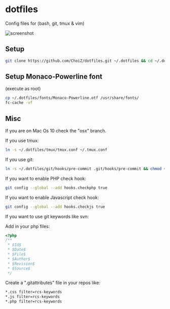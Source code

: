 # dotfiles

Config files for (bash, git, tmux & vim)

![screenshot](https://raw.github.com/ChoiZ/dotfiles/gh-pages/dotfiles.png)

## Setup

```bash
git clone https://github.com/ChoiZ/dotfiles.git ~/.dotfiles && cd ~/.dotfiles/ && git checkout bash && ./bootstrap.sh
```

## Setup Monaco-Powerline font

(execute as root)
```bash
cp ~/.dotfiles/fonts/Monaco-Powerline.otf /usr/share/fonts/
fc-cache -vf
```

## Misc

If you are on Mac Os 10 check the "osx" branch.

If you use tmux:
```bash
ln -s ~/.dotfiles/tmux/tmux.conf ~/.tmux.conf
```

If you use git:
```bash
ln -s ~/.dotfiles/git/hooks/pre-commit .git/hooks/pre-commit && chmod +x .git/hooks/pre-commit
```

If you want to enable PHP check hook:
```bash
git config --global --add hooks.checkphp true
```

If you want to enable Javascript check hook:
```bash
git config --global --add hooks.checkjs true
```

If you want to use git keywords like svn:

Add in your php files:

```php
<?php
/**
 * $Id$
 * $Date$
 * $File$
 * $Author$
 * $Revision$
 * $Source$
 */
```

Create a ".gitattributes" file in your repos like:

```bash
*.css filter=rcs-keywords
*.js filter=rcs-keywords
*.php filter=rcs-keywords
```
